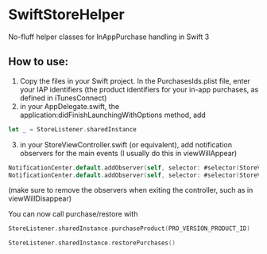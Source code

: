# SwiftStoreHelper
No-fluff helper classes for InAppPurchase handling in Swift 3


## How to use:
1. Copy the files in your Swift project. In the PurchasesIds.plist file, enter your IAP identifiers (the product identifiers for your in-app purchases, as defined in iTunesConnect)
2. in your AppDelegate.swift, the application:didFinishLaunchingWithOptions method, add

```swift
let _ = StoreListener.sharedInstance
```

3. in your StoreViewController.swift (or equivalent), add notification observers for the main events (I usually do this in viewWillAppear)

```swift
NotificationCenter.default.addObserver(self, selector: #selector(StoreViewController.handleProChanged(_:)), name: NSNotification.Name(rawValue: NOTIF_PURCHASED), object: nil)
NotificationCenter.default.addObserver(self, selector: #selector(StoreViewController.handleUpdated(_:)), name: NSNotification.Name(rawValue: NOTIF_RESTORED), object: nil)
```
(make sure to remove the observers when exiting the controller, such as in viewWillDisappear)

   You can now call purchase/restore with 
```swift
StoreListener.sharedInstance.purchaseProduct(PRO_VERSION_PRODUCT_ID)

StoreListener.sharedInstance.restorePurchases()
```